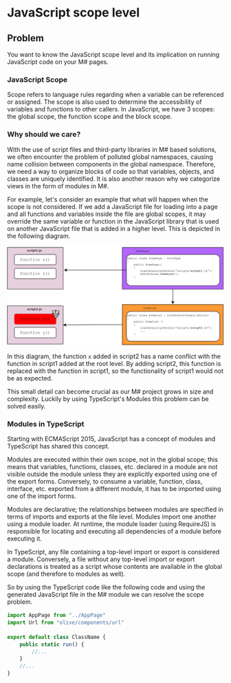 # JavaScript scope level

## Problem

You want to know the JavaScript scope level and its implication on running JavaScript code on your M# pages.

### JavaScript Scope
Scope refers to language rules regarding when a variable can be referenced or assigned. The scope is also used to
determine the accessibility of variables and functions to other callers. In JavaScript, we have 3 scopes: the global scope, the function scope and the block scope.

### Why should we care?
With the use of script files and third-party libraries in M# based solutions, we often encounter the problem of polluted global namespaces, causing name collision between components in the global namespace. Therefore, we need a way to organize blocks of code so that variables, objects, and classes are uniquely identified. It is also another reason why we categorize views in the form of modules in M#.

For example, let's consider an example that what will happen when the scope is not considered. If we add a JavaScript file for loading into a page and all functions and variables inside the file are global scopes, it may override the same variable or function in the JavaScript library that is used on another JavaScript file that is added in a higher level. This is depicted in the following diagram. 

![Scope problem](images/JavascriptScope.png)

In this diagram, the function `x` added in script2 has a name conflict with the function in script1 added at the root level. By adding script2, this function is replaced with the function in script1, so the functionality of script1 would not be as expected.

This small detail can become crucial as our M# project grows in size and complexity. Luckily by using TypeScript's Modules this problem can be solved easily.

### Modules in TypeScript
Starting with ECMAScript 2015, JavaScript has a concept of modules and TypeScript has shared this concept.

Modules are executed within their own scope, not in the global scope; this means that variables, functions, classes, etc. declared in a module are not visible outside the module unless they are explicitly exported using one of the export forms. Conversely, to consume a variable, function, class, interface, etc. exported from a different module, it has to be imported using one of the import forms.

Modules are declarative; the relationships between modules are specified in terms of imports and exports at the file level. Modules import one another using a module loader. At runtime, the module loader (using RequireJS) is responsible for locating and executing all dependencies of a module before executing it. 

In TypeScript, any file containing a top-level import or export is considered a module. Conversely, a file without any top-level import or export declarations is treated as a script whose contents are available in the global scope (and therefore to modules as well).

So by using the TypeScript code like the following code and using the generated JavaScript file in the M# module we can resolve the scope problem.

```typescript
import AppPage from "../AppPage"
import Url from "olive/components/url"

export default class ClassName {
    public static run() {
        //...
    }
    //...
}
```
 